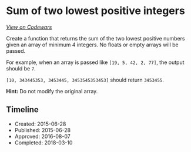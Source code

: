 # Sum of two lowest positive integers
[*View on Codewars*](https://www.codewars.com/kata/sum-of-two-lowest-positive-integers)

Create a function that returns the sum of the two lowest positive numbers given an array of minimum 4 integers. No floats or empty arrays will be passed.

For example, when an array is passed like `[19, 5, 42, 2, 77]`, the output should be `7`.

`[10, 343445353, 3453445, 3453545353453]` should return `3453455`.

**Hint:** Do not modify the original array.


## Timeline
- Created: 2015-06-28
- Published: 2015-06-28
- Approved: 2016-08-07
- Completed: 2018-03-10